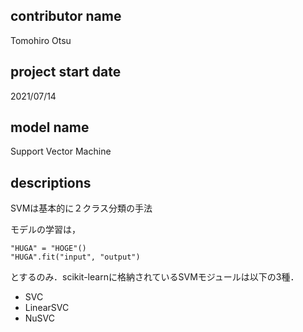 ## contributor name
Tomohiro Otsu
## project start date 
2021/07/14
## model name
Support Vector Machine
## descriptions 
SVMは基本的に２クラス分類の手法

モデルの学習は，  
```
"HUGA" = "HOGE"()  
"HUGA".fit("input", "output")
```

とするのみ．scikit-learnに格納されているSVMモジュールは以下の3種．
- SVC  
- LinearSVC  
- NuSVC
